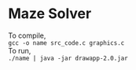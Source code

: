 # Maze Solver

To compile,  
`gcc -o name src_code.c graphics.c`  
To run,  
`./name | java -jar drawapp-2.0.jar`
